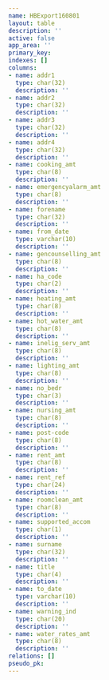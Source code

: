 ```yaml
---
name: HBExport160801
layout: table
description: ''
active: false
app_area: ''
primary_key: 
indexes: []
columns:
- name: addr1
  type: char(32)
  description: ''
- name: addr2
  type: char(32)
  description: ''
- name: addr3
  type: char(32)
  description: ''
- name: addr4
  type: char(32)
  description: ''
- name: cooking_amt
  type: char(8)
  description: ''
- name: emergencyalarm_amt
  type: char(8)
  description: ''
- name: forename
  type: char(32)
  description: ''
- name: from_date
  type: varchar(10)
  description: ''
- name: gencounselling_amt
  type: char(8)
  description: ''
- name: ha_code
  type: char(2)
  description: ''
- name: heating_amt
  type: char(8)
  description: ''
- name: hot_water_amt
  type: char(8)
  description: ''
- name: inelig_serv_amt
  type: char(8)
  description: ''
- name: lighting_amt
  type: char(8)
  description: ''
- name: no_bedr
  type: char(3)
  description: ''
- name: nursing_amt
  type: char(8)
  description: ''
- name: post-code
  type: char(8)
  description: ''
- name: rent_amt
  type: char(8)
  description: ''
- name: rent_ref
  type: char(24)
  description: ''
- name: roomclean_amt
  type: char(8)
  description: ''
- name: supported_accom
  type: char(1)
  description: ''
- name: surname
  type: char(32)
  description: ''
- name: title
  type: char(4)
  description: ''
- name: to_date
  type: varchar(10)
  description: ''
- name: warning_ind
  type: char(20)
  description: ''
- name: water_rates_amt
  type: char(8)
  description: ''
relations: []
pseudo_pk: 
---
```



